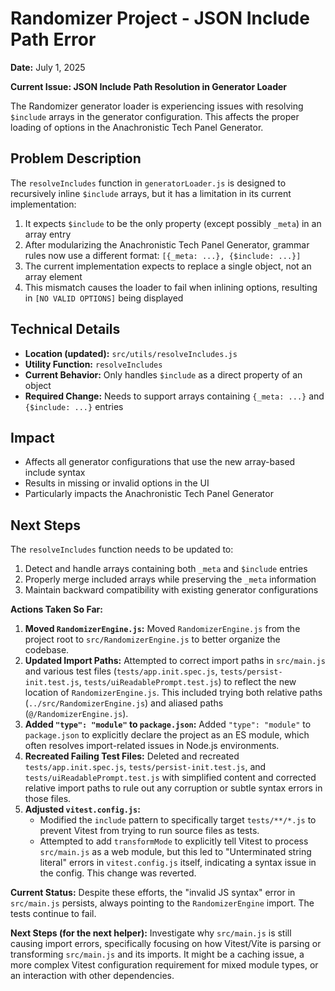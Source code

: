 # Randomizer Project - JSON Include Path Error

**Date:** July 1, 2025

**Current Issue: JSON Include Path Resolution in Generator Loader**

The Randomizer generator loader is experiencing issues with resolving `$include` arrays in the generator configuration. This affects the proper loading of options in the Anachronistic Tech Panel Generator.

## Problem Description

The `resolveIncludes` function in `generatorLoader.js` is designed to recursively inline `$include` arrays, but it has a limitation in its current implementation:

1. It expects `$include` to be the only property (except possibly `_meta`) in an array entry
2. After modularizing the Anachronistic Tech Panel Generator, grammar rules now use a different format: `[{_meta: ...}, {$include: ...}]`
3. The current implementation expects to replace a single object, not an array element
4. This mismatch causes the loader to fail when inlining options, resulting in `[NO VALID OPTIONS]` being displayed

## Technical Details

- **Location (updated):** `src/utils/resolveIncludes.js`
- **Utility Function:** `resolveIncludes`
- **Current Behavior:** Only handles `$include` as a direct property of an object
- **Required Change:** Needs to support arrays containing `{_meta: ...}` and `{$include: ...}` entries

## Impact

- Affects all generator configurations that use the new array-based include syntax
- Results in missing or invalid options in the UI
- Particularly impacts the Anachronistic Tech Panel Generator

## Next Steps

The `resolveIncludes` function needs to be updated to:
1. Detect and handle arrays containing both `_meta` and `$include` entries
2. Properly merge included arrays while preserving the `_meta` information
3. Maintain backward compatibility with existing generator configurations

**Actions Taken So Far:**

1.  **Moved `RandomizerEngine.js`:** Moved `RandomizerEngine.js` from the project root to `src/RandomizerEngine.js` to better organize the codebase.
2.  **Updated Import Paths:** Attempted to correct import paths in `src/main.js` and various test files (`tests/app.init.spec.js`, `tests/persist-init.test.js`, `tests/uiReadablePrompt.test.js`) to reflect the new location of `RandomizerEngine.js`. This included trying both relative paths (`../src/RandomizerEngine.js`) and aliased paths (`@/RandomizerEngine.js`).
3.  **Added `"type": "module"` to `package.json`:** Added `"type": "module"` to `package.json` to explicitly declare the project as an ES module, which often resolves import-related issues in Node.js environments.
4.  **Recreated Failing Test Files:** Deleted and recreated `tests/app.init.spec.js`, `tests/persist-init.test.js`, and `tests/uiReadablePrompt.test.js` with simplified content and corrected relative import paths to rule out any corruption or subtle syntax errors in those files.
5.  **Adjusted `vitest.config.js`:**
    *   Modified the `include` pattern to specifically target `tests/**/*.js` to prevent Vitest from trying to run source files as tests.
    *   Attempted to add `transformMode` to explicitly tell Vitest to process `src/main.js` as a web module, but this led to "Unterminated string literal" errors in `vitest.config.js` itself, indicating a syntax issue in the config. This change was reverted.

**Current Status:**
Despite these efforts, the "invalid JS syntax" error in `src/main.js` persists, always pointing to the `RandomizerEngine` import. The tests continue to fail.

**Next Steps (for the next helper):**
Investigate why `src/main.js` is still causing import errors, specifically focusing on how Vitest/Vite is parsing or transforming `src/main.js` and its imports. It might be a caching issue, a more complex Vitest configuration requirement for mixed module types, or an interaction with other dependencies.
